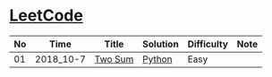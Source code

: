 # [LeetCode](https://leetcode.com/problemset/algorithms/)

  No    |	  Time    |      Title       |     Solution    |    Difficulty   |      Note       | 
------- | --------- | ---------------- | --------------- | --------------- | --------------- |
  01    | 2018_10-7 | [Two Sum](https://leetcode.com/problems/two-sum/description/) | [Python](./python/twoSum.py) | Easy |  |

